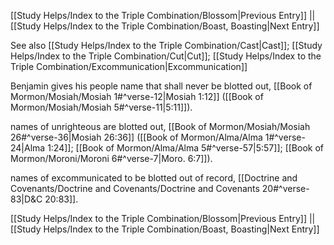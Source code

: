 [[Study Helps/Index to the Triple Combination/Blossom|Previous Entry]]  ||  [[Study Helps/Index to the Triple Combination/Boast, Boasting|Next Entry]]

 See also [[Study Helps/Index to the Triple Combination/Cast|Cast]]; [[Study Helps/Index to the Triple Combination/Cut|Cut]]; [[Study Helps/Index to the Triple Combination/Excommunication|Excommunication]]

 Benjamin gives his people name that shall never be blotted out, [[Book of Mormon/Mosiah/Mosiah 1#^verse-12|Mosiah 1:12]] ([[Book of Mormon/Mosiah/Mosiah 5#^verse-11|5:11]]).

 names of unrighteous are blotted out, [[Book of Mormon/Mosiah/Mosiah 26#^verse-36|Mosiah 26:36]] ([[Book of Mormon/Alma/Alma 1#^verse-24|Alma 1:24]]; [[Book of Mormon/Alma/Alma 5#^verse-57|5:57]]; [[Book of Mormon/Moroni/Moroni 6#^verse-7|Moro. 6:7]]).

 names of excommunicated to be blotted out of record, [[Doctrine and Covenants/Doctrine and Covenants/Doctrine and Covenants 20#^verse-83|D&C 20:83]].

[[Study Helps/Index to the Triple Combination/Blossom|Previous Entry]]  ||  [[Study Helps/Index to the Triple Combination/Boast, Boasting|Next Entry]]
